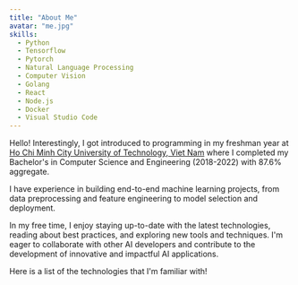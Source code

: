 ```yaml
---
title: "About Me"
avatar: "me.jpg"
skills:
  - Python
  - Tensorflow
  - Pytorch
  - Natural Language Processing
  - Computer Vision
  - Golang
  - React
  - Node.js
  - Docker
  - Visual Studio Code
---
```


Hello! Interestingly, I got introduced to programming in my freshman year at [Ho Chi Minh City University of Technology, Viet Nam](https://hcmut.edu.vn/en) where I completed my Bachelor's in Computer Science and Engineering (2018-2022) with 87.6% aggregate.

I have experience in building end-to-end machine learning projects, from data preprocessing and feature engineering to model selection and deployment.

In my free time, I enjoy staying up-to-date with the latest technologies, reading about best practices, and exploring new tools and techniques. I'm eager to collaborate with other AI developers and contribute to the development of innovative and impactful AI applications.

Here is a list of the technologies that I'm familiar with!
